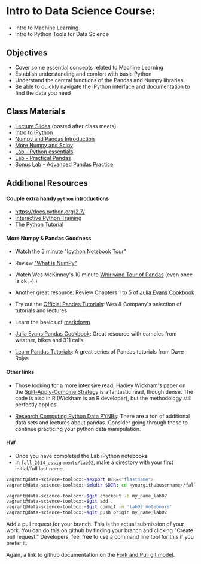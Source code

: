 Intro to Data Science Course:
=======

- Intro to Machine Learning
- Intro to Python Tools for Data Science

## Objectives

* Cover some essential concepts related to Machine Learning
* Establish understanding and comfort with basic Python
* Understand the central functions of the Pandas and Numpy libraries
* Be able to quickly navigate the iPython interface and documentation to find the data you need

## Class Materials

* [Lecture Slides](https://github.com/gads14-nyc/fall_2014_lessons/blob/master/02_intro_to_ML/class02.pdf) (posted after class meets)
* [Intro to iPython](http://nbviewer.ipython.org/github/gads14-nyc/fall_2014_lessons/blob/master/02_intro_to_ML/ipython_intro.ipynb)
* [Numpy and Pandas Introduction](http://nbviewer.ipython.org/github/gads14-nyc/fall_2014_lessons/blob/master/02_intro_to_ML/working_with_data.ipynb)
* [More Numpy and Scipy](http://nbviewer.ipython.org/github/gads14-nyc/fall_2014_lessons/blob/master/02_intro_to_ML/numpy_scipy.ipynb)
* [Lab - Python essentials](http://nbviewer.ipython.org/github/gads14-nyc/fall_2014_lessons/blob/master/02_intro_to_ML/python_lab.ipynb)
* [Lab - Practical Pandas](http://nbviewer.ipython.org/github/gads14-nyc/fall_2014_lessons/blob/master/02_intro_to_ML/pandas_lab.ipynb)
* [Bonus Lab - Advanced Pandas Practice](https://github.com/gads14-nyc/fall_2014_lessons/blob/master/02_intro_to_ML/advanced_lab.md)

## Additional Resources

#### Couple extra handy `python` introductions

* <a href="https://docs.python.org/2.7/">https://docs.python.org/2.7/</a>
* <a href="http://www.learnpython.org/">Interactive Python Training</a>
* <a href="https://docs.python.org/2.7/tutorial/index.html">The Python Tutorial</a>

#### More Numpy & Pandas Goodness

* Watch the 5 minute ["Ipython Notebook Tour"](http://ipython.org/notebook.html)

* Review ["What is NumPy"](http://docs.scipy.org/doc/numpy/user/whatisnumpy.html)

* Watch Wes McKinney's 10 minute [Whirlwind Tour of Pandas](http://wesmckinney.com/blog/?p=647) (even once is ok ;-) )

* Another great resource: Review Chapters 1 to 5 of [Julia Evans Cookbook](https://github.com/jvns/pandas-cookbook)

* Try out the [Official Pandas Tutorials](http://pandas.pydata.org/pandas-docs/stable/tutorials.html): Wes & Company's selection of tutorials and lectures

* Learn the basics of [markdown](http://daringfireball.net/projects/markdown/syntax)

* [Julia Evans Pandas Cookbook](https://github.com/jvns/pandas-cookbook): Great resource with eamples from weather, bikes and 311 calls

* [Learn Pandas Tutorials](https://bitbucket.org/hrojas/learn-pandas): A great series of Pandas tutorials from Dave Rojas

#### Other links

* Those looking for a more intensive read, Hadley Wickham's paper on the [Split-Apply-Combine Strategy](http://www.jstatsoft.org/v40/i01/paper) is a fantastic read, though dense. The code is also in R (Wickham is an R developer), but the methodology still perfectly applies.

* [Research Computing Python Data PYNBs](http://nbviewer.ipython.org/github/ResearchComputing/Meetup-Fall-2013/tree/master/python/): There are a ton of additional data sets and lectures about pandas. Consider going through these to continue practicing your python data manipulation.

#### HW

* Once you have completed the Lab iPython notebooks
* In `fall_2014_assignments/lab02`, make a directory with your first initial/full last name.

```sh
vagrant@data-science-toolbox:~$export DIR=<"flastname">
vagrant@data-science-toolbox:~$mkdir $DIR; cd <yourgithubusername>/fall_2014_assignments/lab02/$DIR;
```

```sh
vagrant@data-science-toolbox:~$git checkout -b my_name_lab02
vagrant@data-science-toolbox:~$git add .
vagrant@data-science-toolbox:~$git commit -m 'lab02 notebooks'
vagrant@data-science-toolbox:~$git push origin my_name_lab02
```

Add a pull request for your branch. This is the actual submission of your work. You can do this on github by finding your branch and clicking "Create pull request." Developers, feel free to use a command line tool for this if you prefer it.

Again, a link to github documentation on the <a href="https://help.github.com/articles/using-pull-requests#fork--pull">Fork and Pull git model</a>.


